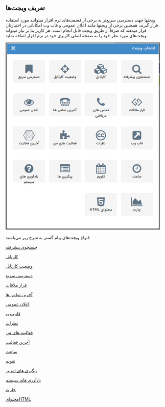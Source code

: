 ﻿## تعریف ویجت‌ها

ویجت­ها جهت دسترسی سریع‌تر به برخی از قسمت‌های نرم افزار می­توانند مورد استفاده قرار گیرند، همچنین برخی از ویجت­ها مانند اعلان عمومی و قاب وب امکاناتی در اختیارتان قرار می­دهند که صرفاً از طریق ویجت قابل انجام است.  هر کاربر بنا بر نیاز می­تواند ویجت‌های مورد نظر خود را به صفحه اصلی کاربری خود در نرم افزار اضافه نماید.

![](widget.png)

انواع ویجت‌های پیام گستر به شرح زیر می‌باشند:

[جستجوی پیشرفته](Advanced-search%2FAdvanced-search.md)

[کارتابل](Cardboard%2FCardboard.md)

[وضعیت کارتابل](Cartel-tatus%2FCartel-tatus.md)

[دسترسی سریع](quick-access%2Fquick-access.md)

[قرار ملاقات](Meeting-widget%2FMeeting-widget.md)

[آخرین تماس ها](Last-calls%2FLast-calls.md)

[اعلان عمومی](Public-announcement%2FPublic-announcement.md)

[قاب وب](Web-frame%2FWeb-frame.md)

[نظرات](Comments%2FComments.md)

[فعالیت های من](My-activities%2FMy-activities.md)

[آخرین فعالیت](The-latest-activity%2FThe-latest-activity.md)

[ساعت](watch%2Fwatch.md)

[تقویم](Calendar%2FCalendar.md)

[پیگیری های امروز](Follow-up-today%2FFollow-up-today.md)

[یادآوری های سیستم](System-reminders%2FSystem-reminders.md)

[چارت](Chart%2FChart.md)

[محتوایHTML](Html-content%2FHtml-content.md)
